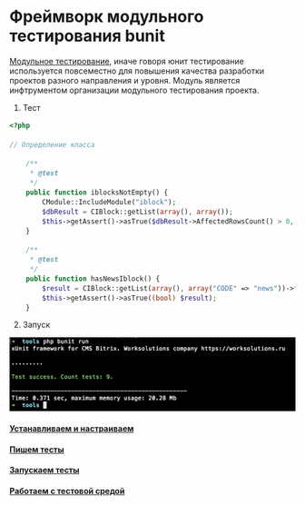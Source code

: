Фреймворк модульного тестирования bunit
=======================================

[Модульное тестирование](https://ru.wikipedia.org/wiki/%D0%9C%D0%BE%D0%B4%D1%83%D0%BB%D1%8C%D0%BD%D0%BE%D0%B5_%D1%82%D0%B5%D1%81%D1%82%D0%B8%D1%80%D0%BE%D0%B2%D0%B0%D0%BD%D0%B8%D0%B5), иначе говоря юнит тестирование используется повсеместно для повышения качества разработки проектов разного направления и уровня. Модуль является инфтрументом организации модульного тестирования проекта.

1. Тест

```php
<?php

// Определение класса

    /**
     * @test
     */
    public function iblocksNotEmpty() {
        CModule::IncludeModule("iblock");
        $dbResult = CIBlock::getList(array(), array());
        $this->getAssert()->asTrue($dbResult->AffectedRowsCount() > 0, "Count of iblocks should be more than 0");
    }

    /**
     * @test
     */
    public function hasNewsIblock() {
        $result = CIBlock::getList(array(), array("CODE" => "news"))->fetch();
        $this->getAssert()->asTrue((bool) $result);
    }

```

2. Запуск

![Запуск](doc/img/success-result.png)

#### [Устанавливаем и настраиваем](doc/install.md)

#### [Пишем тесты](doc/writing.md)

#### [Запускаем тесты](doc/runnig.md)

#### [Работаем с тестовой средой](doc/using-test-env.md)
